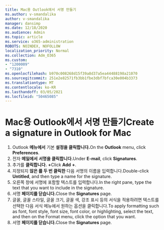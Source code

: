 ```yaml
---
title: Mac용 Outlook에서 서명 만들기
ms.author: v-smandalika
author: v-smandalika
manager: dansimp
ms.date: 12/18/2020
ms.audience: Admin
ms.topic: article
ms.service: o365-administration
ROBOTS: NOINDEX, NOFOLLOW
localization_priority: Normal
ms.collection: Adm_O365
ms.custom:
- "1200009"
- "7310"
ms.openlocfilehash: b970c008268d15f39a8d37a5ea44488198a21070
ms.sourcegitcommit: 251e2e82571fb3bb1fbe3dbf7bfca30e004b3373
ms.translationtype: MT
ms.contentlocale: ko-KR
ms.lasthandoff: 03/05/2021
ms.locfileid: "50465085"
---
```

# <a name="create-a-signature-in-outlook-for-mac"></a><span data-ttu-id="c8840-102">Mac용 Outlook에서 서명 만들기</span><span class="sxs-lookup"><span data-stu-id="c8840-102">Create a signature in Outlook for Mac</span></span>

1.  <span data-ttu-id="c8840-103">Outlook **메뉴에서** 기본 **설정을 클릭합니다.**</span><span class="sxs-lookup"><span data-stu-id="c8840-103">On the **Outlook** menu, click **Preferences**.</span></span>
2.  <span data-ttu-id="c8840-104">전자 **메일에서** **서명을 클릭합니다.**</span><span class="sxs-lookup"><span data-stu-id="c8840-104">Under **E-mail**, click **Signatures**.</span></span>
3.  <span data-ttu-id="c8840-105">추가를 **클릭합니다.** **+**</span><span class="sxs-lookup"><span data-stu-id="c8840-105">Click **Add** **+**.</span></span>
4.  <span data-ttu-id="c8840-106">지정되지 **않은 를 두 번 클릭한** 다음 서명의 이름을 입력합니다.</span><span class="sxs-lookup"><span data-stu-id="c8840-106">Double-click **Untitled**, and then type a name for the signature.</span></span>
5.  <span data-ttu-id="c8840-107">오른쪽 창에 서명에 포함할 텍스트를 입력합니다.</span><span class="sxs-lookup"><span data-stu-id="c8840-107">In the right pane, type the text that you want to include in the signature.</span></span>
6.  <span data-ttu-id="c8840-108">서명 **페이지를 닫습니다.**</span><span class="sxs-lookup"><span data-stu-id="c8840-108">Close the **Signatures** page.</span></span>
7.  <span data-ttu-id="c8840-109">글꼴, 글꼴 스타일, 글꼴 크기, 글꼴 색, 강조 표시 등의 서식을 적용하려면 텍스트를 선택한 다음 서식 메뉴에서 원하는 옵션을 클릭합니다.</span><span class="sxs-lookup"><span data-stu-id="c8840-109">To apply formatting such as font, font style, font size, font color, or highlighting, select the text, and then on the Format menu, click the option that you want.</span></span>
8.  <span data-ttu-id="c8840-110">서명 **페이지를 닫습니다.**</span><span class="sxs-lookup"><span data-stu-id="c8840-110">Close the **Signatures** page.</span></span>
